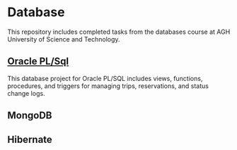 # Database
This repository includes completed tasks from the databases course at AGH University of Science and Technology.

## [Oracle PL/Sql](lab1/Lab1.md)
This database project for Oracle PL/SQL includes views, functions, procedures, and triggers for managing trips, reservations, and status change logs.

## MongoDB
## 
## Hibernate
